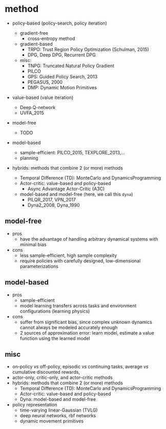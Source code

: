 # method

* policy-based (policy-search, policy iteration)
  * gradient-free
    * cross-entropy method
  * gradient-based
    * TRPO: Trust Region Policy Optimization (Schulman, 2015)
    * DPG, Deep DPG, Recurrent DPG
  * misc:
    * TNPG: Truncated Natural Policy Gradient
    * PILCO
    * GPS: Guided Policy Search, 2013
    * PEGASUS, 2000
    * DMP: Dynamic Motion Primitives

* value-based (value iteration)
  * Deep Q-network
  * UVFA_2015

* model-free
  * TODO

* model-based
  * sample-efficient:
    PILCO_2015, TEXPLORE_2013,...
  * planning

* hybrids: methods that combine 2 (or more) methods
  * Temporal Difference (TD): MonteCarlo and DynamicsProgramming
  * Actor-critic: value-based and policy-based
    * Async Advantage Actor-Critic (A3C)
  * model-based and model-free (here, we call this `dyna`)
    * PILQR_2017, VPN_2017
    * Dyna2_2008, Dyna_1990

## model-free
* pros
  * have the advantage of handling arbitrary dynamical systems with minimal bias
* cons
  * less sample-efficient, high sample complexity
  * require policies with carefully designed, low-dimensional parameterizations

## model-based
* pros
  * sample-efficient
  * model learning transfers across tasks and environment configurations (learning physics)
* cons
  * suffer from significant bias, since complex unknown dynamics cannot
    always be modeled accurately enough
  * 2 sources of approximation error: learn model, estimate a value function
    using the learned model
    
## misc
* on-policy _vs_ off-policy, episodic _vs_ continuing tasks, average _vs_ cumulative discounted rewards, 
* actor-only, critic-only, and actor-critic methods
* hybrids: methods that combine 2 (or more) methods
  * Temporal Difference (TD): MonteCarlo and DynamicsProgramming
  * Actor-critic: value-based and policy-based
  * Dyna: model-based and model-free
* policy representation
  * time-varying linear-Gaussian (TVLG)
  * deep neural networks, rbf networks
  * dynamic movement primitives
